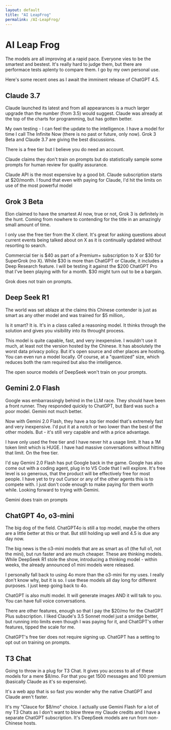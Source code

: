 ```yaml
---
layout: default
title: "AI LeapFrog"
permalink: /AI-LeapFrog/
---
```

# AI Leap Frog  

The models are all improving at a rapid pace. Everyone vies to be the smartest and bestest. It's really hard to judge them, but there are performace tests aplenty to compare them.  I go by my own personal use.

Here's some recent ones as I await the imminent release of ChatGPT 4.5.

## Claude 3.7 

Claude launched its latest and from all appearances is a much larger upgrade than the number (from 3.5) would suggest.  Claude was already at the top of  the charts for programming, but has gotten better.

My own testing - I can feel the update to the intelligence.  I have a model for time I call The Infinite Now (there is no past or future, only now).  Grok 3 Beta and Claude 3.7 are giving the best discussions.

There is a free tier but I believe you do need an account.

Claude claims they don't train on prompts but do statistically sample some prompts for human review for quality assurance.

Claude API is the most expensive by a good bit.
Claude subscription starts at $20/month.  I found that even with paying for Claude, I'd hit the limits on use of the most powerful model

## Grok 3 Beta

Elon claimed to have the smartest AI now, true or not, Grok 3 is definitely in the hunt.  Coming from nowhere to contending for the title in an amazingly small amount of time.

I only use the free tier from the X client.  It's great for asking questions about current events being talked about on X as it is continually updated without resorting to search.

Commercial tier is $40 as part of a Premium+ subscription to X or $30 for SuperGrok (no X).  While $30 is more than ChatGPT or Claude, it includes a Deep Research feature.  I will be testing it against the $200 ChatGPT Pro that I've been playing with for a month.  $30 might turn out to be a bargain.

Grok does not train on prompts.

## Deep Seek R1

The world was set ablaze at the claims this Chinese contender is just as smart as any other model and was trained for $5 million,.

Is it smart?  It is. It's in a class called a reasoning model.  It thinks through the solution and gives you visibility into its throught process.  

This model is quite capable, fast, and very inexpensive.  I wouldn't use it much, at least not the version hosted by the Chinese.  It has absolutely the worst data privacy policy.  But it's open source and other places are hosting.  You can even run a model locally.  Of course, at a "quantized" size, which reduces both the ram required but also the intelligence.

The open source models of DeepSeek won't train on your prompts.

## Gemini 2.0 Flash

Google was embarrassingly behind in the LLM race.  They should have been a front runner.  They responded quickly to ChatGPT, but Bard was such a poor model.  Gemini not much better.

Now with Gemini 2.0 Flash, they have a top tier model that's extremely fast and very inexpensive.  I'd put it at a notch or two lower than the best of the other models.  But - it's still very capable and with a price advantage.

I have only used the free tier and I have never hit a usage limit.  It has a 1M token limit which is HUGE.  I have had massive conversations without hitting that limit.  On the free tier.

I'd say Gemini 2.0 Flash has put Google back in the game.  Google has also come out with a coding agent, plug in to VS Code that I will explore.  It's free level is so generous, that the product will be effectively free for most people.  I have yet to try out Cursor or any of the other agents this is to compete with.  I just don't code enough to make paying for them worth while.  Looking forward to trying with Gemini.

Gemini does train on prompts

## ChatGPT 4o, o3-mini

The big dog of the field.  ChatGPT4o is still a top model, maybe the others are a little better at this or that.  But still holding up well and 4.5 is due any day now. 

The big news is the o3-mini models that are as smart as o1 (the full o1, not the mini), but run faster and are much cheaper.  These are thinking models. While DeepSeek R1 stole the show, introducing a thinking model - within weeks, the already announced o1 mini models were released.

I personally fall back to using 4o more than the o3-mini for my uses.  I really don't know why, but it is so.  I use these models all day long for different purposes.  I just keep going back to 4o. 

ChatGPT is also multi model.  It will generate images AND it will talk to you.  You can have full voice conversations.

There are other features, enough so that I pay the $20/mo for the ChatGPT Plus subscription. I liked Claude's 3.5 Sonnet model just a smidge better, but running into limits even though I was paying for it, and ChatGPT's other features, tipped the scale for me.

ChatGPT's free tier does not require signing up.
ChatGPT has a setting to opt out on training on prompts.

## T3 Chat

Going to throw in a plug for T3 Chat.  It gives you access to all of these models for a mere $8/mo.  For that you get 1500 messages and 100 premium (basically Claude as it's so expensive).  

It's a web app that is so fast you wonder why the native ChatGPT and Claude aren't faster.

It's my "Clauce for $8/mo" choice.  I actually use Gemini Flash for a lot of my T3 Chats as I don't want to blow threw my Claude credits and I have a separate ChatGPT subscription.  It's DeepSeek models are run from non-Chinese hosts.
